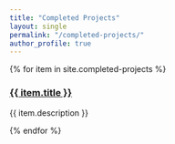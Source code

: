 ```yaml
---
title: "Completed Projects"
layout: single
permalink: "/completed-projects/"
author_profile: true
---
```


{% for item in site.completed-projects %}
  <h3><a href="{{ item.url }}">{{ item.title }}</a></h3>
  <p>{{ item.description }}</p>
{% endfor %}
